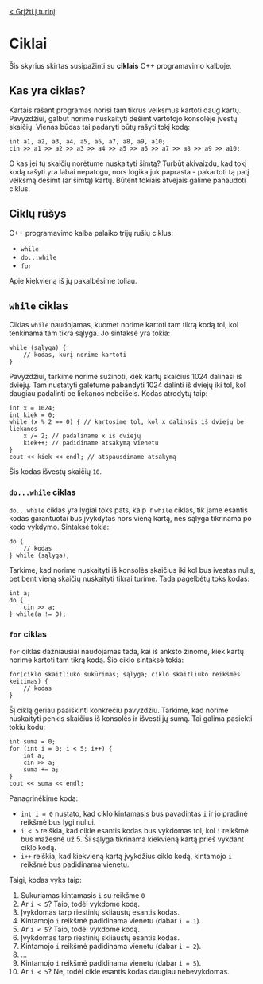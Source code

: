 [< Grįžti į turinį](../README.md)
# Ciklai
Šis skyrius skirtas susipažinti su **ciklais** C++ programavimo kalboje.

## Kas yra ciklas?
Kartais rašant programas norisi tam tikrus veiksmus kartoti daug kartų. Pavyzdžiui, galbūt norime nuskaityti dešimt vartotojo konsolėje įvestų skaičių. Vienas būdas tai padaryti būtų rašyti tokį kodą:
```
int a1, a2, a3, a4, a5, a6, a7, a8, a9, a10;
cin >> a1 >> a2 >> a3 >> a4 >> a5 >> a6 >> a7 >> a8 >> a9 >> a10;
```
O kas jei tų skaičių norėtume nuskaityti šimtą? Turbūt akivaizdu, kad tokį kodą rašyti yra labai nepatogu, nors logika juk paprasta - pakartoti tą patį veiksmą dešimt (ar šimtą) kartų. Būtent tokiais atvejais galime panaudoti ciklus.

## Ciklų rūšys
C++ programavimo kalba palaiko trijų rušių ciklus:
* `while`
* `do...while`
* `for`

Apie kiekvieną iš jų pakalbėsime toliau.

## `while` ciklas
Ciklas `while` naudojamas, kuomet norime kartoti tam tikrą kodą tol, kol tenkinama tam tikra sąlyga. Jo sintaksė yra tokia:
```
while (sąlyga) {
    // kodas, kurį norime kartoti
}
```
Pavyzdžiui, tarkime norime sužinoti, kiek kartų skaičius 1024 dalinasi iš dviejų. Tam nustatyti galėtume pabandyti 1024 dalinti iš dviejų iki tol, kol daugiau padalinti be liekanos nebeišeis. Kodas atrodytų taip:
```
int x = 1024;
int kiek = 0;
while (x % 2 == 0) { // kartosime tol, kol x dalinsis iš dviejų be liekanos
    x /= 2; // padaliname x iš dviejų
    kiek++; // padidiname atsakymą vienetu
}
cout << kiek << endl; // atspausdiname atsakymą
```
Šis kodas išvestų skaičių `10`.

### `do...while` ciklas
`do...while` ciklas yra lygiai toks pats, kaip ir `while` ciklas, tik jame esantis kodas garantuotai bus įvykdytas nors vieną kartą, nes sąlyga tikrinama po kodo vykdymo. Sintaksė tokia:
```
do {
    // kodas
} while (sąlyga);
```
Tarkime, kad norime nuskaityti iš konsolės skaičius iki kol bus ivestas nulis, bet bent vieną skaičių nuskaityti tikrai turime. Tada pagelbėtų toks kodas:
```
int a;
do {
    cin >> a;
} while(a != 0);
```

### `for` ciklas
`for` ciklas dažniausiai naudojamas tada, kai iš anksto žinome, kiek kartų norime kartoti tam tikrą kodą. Šio ciklo sintaksė tokia:
```
for(ciklo skaitliuko sukūrimas; sąlyga; ciklo skaitliuko reikšmės keitimas) {
    // kodas
}
```
Šį ciklą geriau paaiškinti konkrečiu pavyzdžiu. Tarkime, kad norime nuskaityti penkis skaičius iš konsolės ir išvesti jų sumą. Tai galima pasiekti tokiu kodu:
```
int suma = 0;
for (int i = 0; i < 5; i++) {
    int a;
    cin >> a;
    suma += a;
}
cout << suma << endl;
```
Panagrinėkime kodą:
* `int i = 0` nustato, kad ciklo kintamasis bus pavadintas `i` ir jo pradinė reikšmė bus lygi nuliui.
* `i < 5` reiškia, kad cikle esantis kodas bus vykdomas tol, kol `i` reikšmė bus mažesnė už 5. Ši sąlyga tikrinama kiekvieną kartą prieš vykdant ciklo kodą.
* `i++` reiškia, kad kiekvieną kartą įvykdžius ciklo kodą, kintamojo `i` reikšmė bus padidinama vienetu.

Taigi, kodas vyks taip:
1. Sukuriamas kintamasis `i` su reikšme `0`
2. Ar `i < 5`? Taip, todėl vykdome kodą.
3. Įvykdomas tarp riestinių skliaustų esantis kodas.
4. Kintamojo `i` reikšmė padidinama vienetu (dabar `i = 1`).
5. Ar `i < 5`? Taip, todėl vykdome kodą.
6. Įvykdomas tarp riestinių skliaustų esantis kodas.
7. Kintamojo `i` reikšmė padidinama vienetu (dabar `i = 2`).
8. ...
9. Kintamojo `i` reikšmė padidinama vienetu (dabar `i = 5`).
10. Ar `i < 5`? Ne, todėl cikle esantis kodas daugiau nebevykdomas.